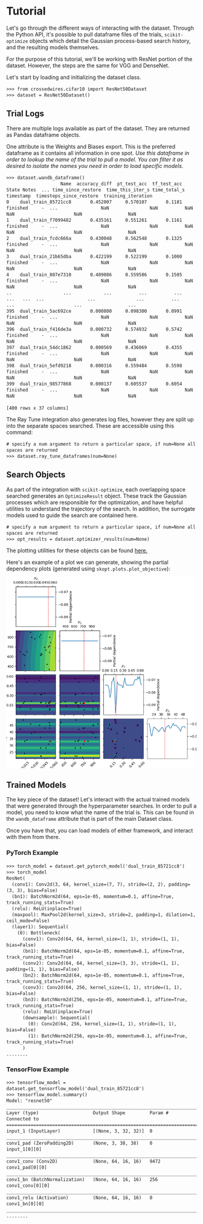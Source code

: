 # Tutorial

Let's go through the different ways of interacting with the dataset. Through
the Python API, it's possible to pull dataframe files of the trials, `scikit-optimize`
objects which detail the Gaussian process-based search history, 
and the resulting models themselves.

For the purpose of this tutorial, we'll be working with ResNet portion of the dataset.
However, the steps are the same for VGG and DenseNet.

Let's start by loading and initializing the dataset class. 

```
>>> from crossedwires.cifar10 import ResNet50Dataset
>>> dataset = ResNet50Dataset()
```

## Trial Logs
There are multiple logs available as part of the dataset. They are returned as 
Pandas dataframe objects. 

One attribute is the Weights and Biases export. This is the preferred dataframe as it contains
all information in one spot. *Use this dataframe in order to lookup the name of 
the trial to pull a model. You can filter it as desired to isolate the names you 
need in order to load specific models.*
```
>>> dataset.wandb_dataframe()
                    Name  accuracy_diff  pt_test_acc  tf_test_acc     State Notes  ... time_since_restore  time_this_iter_s time_total_s  timestamp  timesteps_since_restore  training_iteration
0    dual_train_85721cc8       0.452007     0.570107       0.1181  finished     -  ...                NaN               NaN          NaN        NaN                      NaN                 NaN
1    dual_train_f7099482       0.435161     0.551261       0.1161  finished     -  ...                NaN               NaN          NaN        NaN                      NaN                 NaN
2    dual_train_fcdc666a       0.430048     0.562548       0.1325  finished     -  ...                NaN               NaN          NaN        NaN                      NaN                 NaN
3    dual_train_21b65dba       0.422199     0.522199       0.1000  finished     -  ...                NaN               NaN          NaN        NaN                      NaN                 NaN
4    dual_train_807e7310       0.409086     0.559586       0.1505  finished     -  ...                NaN               NaN          NaN        NaN                      NaN                 NaN
..                   ...            ...          ...          ...       ...   ...  ...                ...               ...          ...        ...                      ...                 ...
395  dual_train_5ac692ce       0.000800     0.098300       0.0991  finished     -  ...                NaN               NaN          NaN        NaN                      NaN                 NaN
396  dual_train_f416de3a       0.000732     0.574932       0.5742  finished     -  ...                NaN               NaN          NaN        NaN                      NaN                 NaN
397  dual_train_54dc1862       0.000569     0.436069       0.4355  finished     -  ...                NaN               NaN          NaN        NaN                      NaN                 NaN
398  dual_train_5efd9218       0.000316     0.559484       0.5598  finished     -  ...                NaN               NaN          NaN        NaN                      NaN                 NaN
399  dual_train_98577868       0.000137     0.605537       0.6054  finished     -  ...                NaN               NaN          NaN        NaN                      NaN                 NaN

[400 rows x 37 columns]
```

The Ray Tune integration also generates log files, however they are split up
into the separate spaces searched. These are accessible using this command:
```
# specify a num argument to return a particular space, if num=None all spaces are returned 
>>> dataset.ray_tune_dataframes(num=None)
```

## Search Objects

As part of the integration with `scikit-optimize`, each overlapping space searched
generates an `OptimizeResult` object. These track the Gaussian processes which
are responsible for the optimization, and have
helpful utilities to understand the trajectory of the search. In addition, the
surrogate models used to guide the search are contained here. 

```
# specify a num argument to return a particular space, if num=None all spaces are returned 
>>> opt_results = dataset.optimizer_results(num=None)
```

The plotting utilities for these objects can be found [here.](https://scikit-optimize.github.io/stable/auto_examples/plots/visualizing-results.html#sphx-glr-auto-examples-plots-visualizing-results-py)

Here's an example of a plot we can generate, showing the partial dependency plots 
(generated using `skopt.plots.plot_objective`):

![partial dependency](images/partial_dependency.png)

## Trained Models

The key piece of the dataset! Let's interact with the actual trained models that
were generated through the hyperparameter searches. In order to pull a model, you need to know
what the name of the trial is. This can be found in the `wandb_dataframe` attribute
that is part of the main Dataset class. 

Once you have that, you can load models of either framework, and interact with them
from there. 

### PyTorch Example
```
>>> torch_model = dataset.get_pytorch_model('dual_train_85721cc8')
>>> torch_model
ResNet(
  (conv1): Conv2d(3, 64, kernel_size=(7, 7), stride=(2, 2), padding=(3, 3), bias=False)
  (bn1): BatchNorm2d(64, eps=1e-05, momentum=0.1, affine=True, track_running_stats=True)
  (relu): ReLU(inplace=True)
  (maxpool): MaxPool2d(kernel_size=3, stride=2, padding=1, dilation=1, ceil_mode=False)
  (layer1): Sequential(
    (0): Bottleneck(
      (conv1): Conv2d(64, 64, kernel_size=(1, 1), stride=(1, 1), bias=False)
      (bn1): BatchNorm2d(64, eps=1e-05, momentum=0.1, affine=True, track_running_stats=True)
      (conv2): Conv2d(64, 64, kernel_size=(3, 3), stride=(1, 1), padding=(1, 1), bias=False)
      (bn2): BatchNorm2d(64, eps=1e-05, momentum=0.1, affine=True, track_running_stats=True)
      (conv3): Conv2d(64, 256, kernel_size=(1, 1), stride=(1, 1), bias=False)
      (bn3): BatchNorm2d(256, eps=1e-05, momentum=0.1, affine=True, track_running_stats=True)
      (relu): ReLU(inplace=True)
      (downsample): Sequential(
        (0): Conv2d(64, 256, kernel_size=(1, 1), stride=(1, 1), bias=False)
        (1): BatchNorm2d(256, eps=1e-05, momentum=0.1, affine=True, track_running_stats=True)
      )
........
```
### TensorFlow Example

```
>>> tensorflow_model = dataset.get_tensorflow_model('dual_train_85721cc8')
>>> tensorflow_model.summary()
Model: "resnet50"
__________________________________________________________________________________________________
Layer (type)                    Output Shape         Param #     Connected to
==================================================================================================
input_1 (InputLayer)            [(None, 3, 32, 32)]  0
__________________________________________________________________________________________________
conv1_pad (ZeroPadding2D)       (None, 3, 38, 38)    0           input_1[0][0]
__________________________________________________________________________________________________
conv1_conv (Conv2D)             (None, 64, 16, 16)   9472        conv1_pad[0][0]
__________________________________________________________________________________________________
conv1_bn (BatchNormalization)   (None, 64, 16, 16)   256         conv1_conv[0][0]
__________________________________________________________________________________________________
conv1_relu (Activation)         (None, 64, 16, 16)   0           conv1_bn[0][0]
__________________________________________________________________________________________________
........
```
